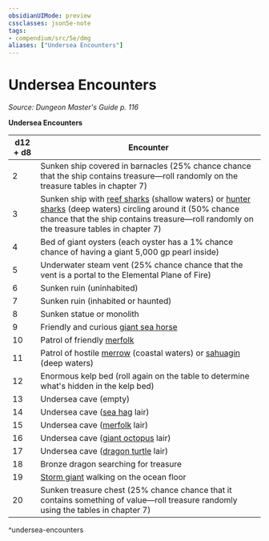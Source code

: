 ```yaml
---
obsidianUIMode: preview
cssclasses: json5e-note
tags:
- compendium/src/5e/dmg
aliases: ["Undersea Encounters"]
---
```

# Undersea Encounters
*Source: Dungeon Master's Guide p. 116* 

**Undersea Encounters**

| d12 + d8 | Encounter |
|----------|-----------|
| 2 | Sunken ship covered in barnacles (25% chance chance that the ship contains treasure—roll randomly on the treasure tables in chapter 7) |
| 3 | Sunken ship with [reef sharks](reef-shark.md) (shallow waters) or [hunter sharks](hunter-shark.md) (deep waters) circling around it (50% chance chance that the ship contains treasure—roll randomly on the treasure tables in chapter 7) |
| 4 | Bed of giant oysters (each oyster has a 1% chance chance of having a giant 5,000 gp pearl inside) |
| 5 | Underwater steam vent (25% chance chance that the vent is a portal to the Elemental Plane of Fire) |
| 6 | Sunken ruin (uninhabited) |
| 7 | Sunken ruin (inhabited or haunted) |
| 8 | Sunken statue or monolith |
| 9 | Friendly and curious [giant sea horse](giant-sea-horse.md) |
| 10 | Patrol of friendly [merfolk](merfolk.md) |
| 11 | Patrol of hostile [merrow](merrow.md) (coastal waters) or [sahuagin](sahuagin.md) (deep waters) |
| 12 | Enormous kelp bed (roll again on the table to determine what's hidden in the kelp bed) |
| 13 | Undersea cave (empty) |
| 14 | Undersea cave ([sea hag](2.%20Mechanics/compendium/bestiary/fey/sea-hag.md) lair) |
| 15 | Undersea cave ([merfolk](merfolk.md) lair) |
| 16 | Undersea cave ([giant octopus](giant-octopus.md) lair) |
| 17 | Undersea cave ([dragon turtle](dragon-turtle.md) lair) |
| 18 | Bronze dragon searching for treasure |
| 19 | [Storm giant](storm-giant.md) walking on the ocean floor |
| 20 | Sunken treasure chest (25% chance chance that it contains something of value—roll treasure randomly using the tables in chapter 7) |
^undersea-encounters
